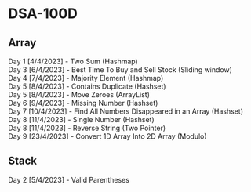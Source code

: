 # DSA-100D

## Array
Day 1 [4/4/2023] - Two Sum (Hashmap)<br>
Day 3 [6/4/2023] - Best Time To Buy and Sell Stock (Sliding window)<br>
Day 4 [7/4/2023] - Majority Element (Hashmap)<br>
Day 5 [8/4/2023] - Contains Duplicate (Hashset)<br>
Day 5 [8/4/2023] - Move Zeroes (ArrayList)<br>
Day 6 [9/4/2023] - Missing Number (Hashset)<br>
Day 7 [10/4/2023] - Find All Numbers Disappeared in an Array (Hashset)<br>
Day 8 [11/4/2023] - Single Number (Hashset)<br>
Day 8 [11/4/2023] - Reverse String (Two Pointer)<br>
Day 9 [23/4/2023] - Convert 1D Array Into 2D Array (Modulo)<br>

## Stack
Day 2 [5/4/2023] - Valid Parentheses<br>
